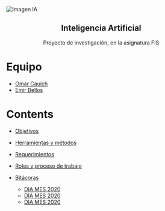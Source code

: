 ![Imagen IA](https://i.imgur.com/hWCbD6J.jpg)

<h2 align="center">Inteligencia Artificial</h2>
<p align="center">
  Proyecto de investigación, en la asignatura FIS
</p>

# Equipo #
<ul>
  <li><a href="https://github.com/omarzone">Omar Cauich</a></li>
  <li><a href="https://github.com/EmirBellos">Emir Bellos</a></li>
</ul>

# Contents

- [Objetivos](https://github.com/dani-e1-best/Proyecto-FIS/blob/work/Documentacion/1.%20Objetivos.md)

- [Herramientas y métodos](https://github.com/dani-e1-best/Proyecto-FIS/blob/work/Documentacion/2.%20Herramientas%20y%20m%C3%A9todos.md)
- [Requerimientos](https://github.com/dani-e1-best/Proyecto-FIS/blob/work/Documentacion/3.%20Requerimientos.md)
- [Roles y proceso de trabajo](https://github.com/dani-e1-best/Proyecto-FIS/blob/work/Documentacion/4.%20Roles%20y%20proceso%20de%20trabajo.md)

- [Bitácoras](https://github.com/dani-e1-best/Proyecto-FIS/tree/work/Documentacion/BITACORAS)
    - [DIA MES 2020](https://github.com/dani-e1-best/Proyecto-FIS/blob/work/Documentacion/BITACORAS/01.%20Bitacora%20DIA%20MES%202020.md)
    - [DIA MES 2020](https://github.com/dani-e1-best/Proyecto-FIS/blob/work/Documentacion/BITACORAS/01.%20Bitacora%20DIA%20MES%202020.md)
    - [DIA MES 2020](https://github.com/dani-e1-best/Proyecto-FIS/blob/work/Documentacion/BITACORAS/01.%20Bitacora%20DIA%20MES%202020.md)


